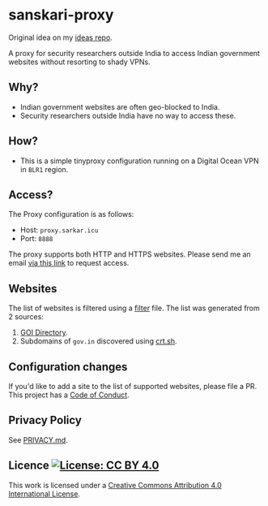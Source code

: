 # sanskari-proxy

Original idea on my [ideas repo](https://github.com/captn3m0/ideas#-sanskari-proxy).

A proxy for security researchers outside India to access Indian government websites without resorting to shady VPNs.

## Why?

- Indian government websites are often geo-blocked to India.
- Security researchers outside India have no way to access these.

## How?

- This is a simple tinyproxy configuration running on a Digital Ocean VPN in `BLR1` region.

## Access?

The Proxy configuration is as follows:

- Host: `proxy.sarkar.icu`
- Port: `8888`

The proxy supports both HTTP and HTTPS websites. Please send me an email [via this link](mailto:sanskari.proxy@captnemo.in?subject=Sanskari%20Proxy%20Access&body=Please%20add%20a%20link%20to%20some%20public%20profile%20of%20yours%20here.) to request access.

## Websites

The list of websites is filtered using a [filter](filter) file. The list was generated from 2 sources:

1. [GOI Directory](http://goidirectory.nic.in/).
2. Subdomains of `gov.in` discovered using [crt.sh](https://crt.sh).

## Configuration changes

If you'd like to add a site to the list of supported websites, please file a PR. This project has a [Code of Conduct](CODE_OF_CONDUCT.md).

## Privacy Policy

See [PRIVACY.md](PRIVACY.md).

## Licence [![License: CC BY 4.0](https://img.shields.io/badge/License-CC%20BY%204.0-lightgrey.svg)](http://creativecommons.org/licenses/by/4.0/)

This work is licensed under a [Creative Commons Attribution 4.0 International License](https://creativecommons.org/licenses/by/4.0/).
